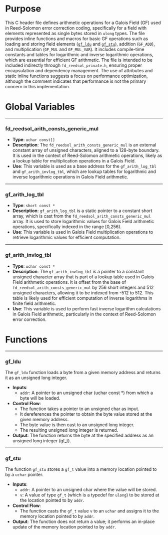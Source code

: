 # Purpose
This C header file defines arithmetic operations for a Galois Field (GF) used in Reed-Solomon error correction coding, specifically for a field with elements represented as single bytes stored in `ulong` types. The file provides inline functions and macros for basic GF operations such as loading and storing field elements ([`gf_ldu`](#gf_ldu) and [`gf_stu`](#gf_stu)), addition (`GF_ADD`), and multiplication (`GF_MUL` and `GF_MUL_VAR`). It includes compile-time constants and tables for logarithmic and inverse logarithmic operations, which are essential for efficient GF arithmetic. The file is intended to be included indirectly through `fd_reedsol_private.h`, ensuring proper encapsulation and dependency management. The use of attributes and static inline functions suggests a focus on performance optimization, although the comment indicates that performance is not the primary concern in this implementation.
# Global Variables

---
### fd\_reedsol\_arith\_consts\_generic\_mul
- **Type**: `uchar const[]`
- **Description**: The `fd_reedsol_arith_consts_generic_mul` is an external constant array of unsigned characters, aligned to a 128-byte boundary. It is used in the context of Reed-Solomon arithmetic operations, likely as a lookup table for multiplication operations in a Galois Field.
- **Use**: This variable is used as a base address for the `gf_arith_log_tbl` and `gf_arith_invlog_tbl`, which are lookup tables for logarithmic and inverse logarithmic operations in Galois Field arithmetic.


---
### gf\_arith\_log\_tbl
- **Type**: `short const *`
- **Description**: `gf_arith_log_tbl` is a static pointer to a constant short array, which is cast from the `fd_reedsol_arith_consts_generic_mul` array. It is used to store logarithmic values for Galois Field arithmetic operations, specifically indexed in the range [0,256).
- **Use**: This variable is used in Galois Field multiplication operations to retrieve logarithmic values for efficient computation.


---
### gf\_arith\_invlog\_tbl
- **Type**: `uchar const *`
- **Description**: The `gf_arith_invlog_tbl` is a pointer to a constant unsigned character array that is part of a lookup table used in Galois Field arithmetic operations. It is offset from the base of `fd_reedsol_arith_consts_generic_mul` by 256 short integers and 512 unsigned characters, allowing it to be indexed from -512 to 512. This table is likely used for efficient computation of inverse logarithms in finite field arithmetic.
- **Use**: This variable is used to perform fast inverse logarithm calculations in Galois Field arithmetic, particularly in the context of Reed-Solomon error correction.


# Functions

---
### gf\_ldu<!-- {{#callable:gf_ldu}} -->
The `gf_ldu` function loads a byte from a given memory address and returns it as an unsigned long integer.
- **Inputs**:
    - `addr`: A pointer to an unsigned char (uchar const *) from which a byte will be loaded.
- **Control Flow**:
    - The function takes a pointer to an unsigned char as input.
    - It dereferences the pointer to obtain the byte value stored at the given memory address.
    - The byte value is then cast to an unsigned long integer.
    - The resulting unsigned long integer is returned.
- **Output**: The function returns the byte at the specified address as an unsigned long integer (gf_t).


---
### gf\_stu<!-- {{#callable:gf_stu}} -->
The function `gf_stu` stores a `gf_t` value into a memory location pointed to by a `uchar` pointer.
- **Inputs**:
    - `addr`: A pointer to an unsigned char where the value will be stored.
    - `v`: A value of type `gf_t` (which is a typedef for `ulong`) to be stored at the location pointed to by `addr`.
- **Control Flow**:
    - The function casts the `gf_t` value `v` to an `uchar` and assigns it to the memory location pointed to by `addr`.
- **Output**: The function does not return a value; it performs an in-place update of the memory location pointed to by `addr`.


